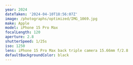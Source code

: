```yaml
---
year: 2024
dateTaken: '2024-04-10T18:56:07Z'
image: /photographs/optimized/IMG_1069.jpg
make: Apple
model: iPhone 15 Pro Max
focalLength: 120
aperture: 2.8
shutterSpeed: 1/25s
iso: 1250
lens: iPhone 15 Pro Max back triple camera 15.66mm f/2.8
defaultBackgroundColor: black
---
```

